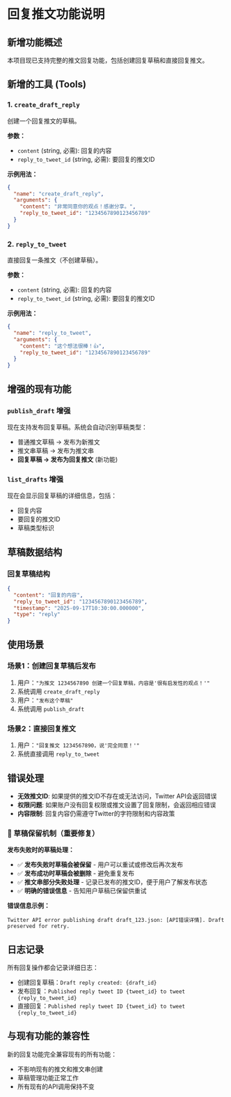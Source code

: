 # 回复推文功能说明

## 新增功能概述

本项目现已支持完整的推文回复功能，包括创建回复草稿和直接回复推文。

## 新增的工具 (Tools)

### 1. `create_draft_reply`
创建一个回复推文的草稿。

**参数：**
- `content` (string, 必需): 回复的内容
- `reply_to_tweet_id` (string, 必需): 要回复的推文ID

**示例用法：**
```json
{
  "name": "create_draft_reply",
  "arguments": {
    "content": "非常同意你的观点！感谢分享。",
    "reply_to_tweet_id": "1234567890123456789"
  }
}
```

### 2. `reply_to_tweet`
直接回复一条推文（不创建草稿）。

**参数：**
- `content` (string, 必需): 回复的内容
- `reply_to_tweet_id` (string, 必需): 要回复的推文ID

**示例用法：**
```json
{
  "name": "reply_to_tweet",
  "arguments": {
    "content": "这个想法很棒！👍",
    "reply_to_tweet_id": "1234567890123456789"
  }
}
```

## 增强的现有功能

### `publish_draft` 增强
现在支持发布回复草稿。系统会自动识别草稿类型：
- 普通推文草稿 → 发布为新推文
- 推文串草稿 → 发布为推文串
- **回复草稿 → 发布为回复推文** (新功能)

### `list_drafts` 增强
现在会显示回复草稿的详细信息，包括：
- 回复内容
- 要回复的推文ID
- 草稿类型标识

## 草稿数据结构

### 回复草稿结构
```json
{
  "content": "回复的内容",
  "reply_to_tweet_id": "1234567890123456789",
  "timestamp": "2025-09-17T10:30:00.000000",
  "type": "reply"
}
```

## 使用场景

### 场景1：创建回复草稿后发布
1. 用户：`"为推文 1234567890 创建一个回复草稿，内容是'很有启发性的观点！'"`
2. 系统调用 `create_draft_reply`
3. 用户：`"发布这个草稿"`
4. 系统调用 `publish_draft`

### 场景2：直接回复推文
1. 用户：`"回复推文 1234567890，说'完全同意！'"`
2. 系统直接调用 `reply_to_tweet`

## 错误处理

- **无效推文ID**: 如果提供的推文ID不存在或无法访问，Twitter API会返回错误
- **权限问题**: 如果账户没有回复权限或推文设置了回复限制，会返回相应错误
- **内容限制**: 回复内容仍需遵守Twitter的字符限制和内容政策

### 🔧 草稿保留机制（重要修复）

**发布失败时的草稿处理：**
- ✅ **发布失败时草稿会被保留** - 用户可以重试或修改后再次发布
- ✅ **发布成功时草稿会被删除** - 避免重复发布
- ✅ **推文串部分失败处理** - 记录已发布的推文ID，便于用户了解发布状态
- ✅ **明确的错误信息** - 告知用户草稿已保留供重试

**错误信息示例：**
```
Twitter API error publishing draft draft_123.json: [API错误详情]. Draft preserved for retry.
```

## 日志记录

所有回复操作都会记录详细日志：
- 创建回复草稿：`Draft reply created: {draft_id}`
- 发布回复：`Published reply tweet ID {tweet_id} to tweet {reply_to_tweet_id}`
- 直接回复：`Published reply tweet ID {tweet_id} to tweet {reply_to_tweet_id}`

## 与现有功能的兼容性

新的回复功能完全兼容现有的所有功能：
- 不影响现有的推文和推文串创建
- 草稿管理功能正常工作
- 所有现有的API调用保持不变